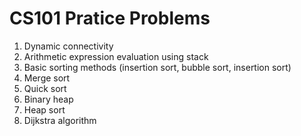 # CS101 Pratice Problems
1. Dynamic connectivity
1. Arithmetic expression evaluation using stack
1. Basic sorting methods (insertion sort, bubble sort, insertion sort)
1. Merge sort
1. Quick sort
1. Binary heap
1. Heap sort
1. Dijkstra algorithm
